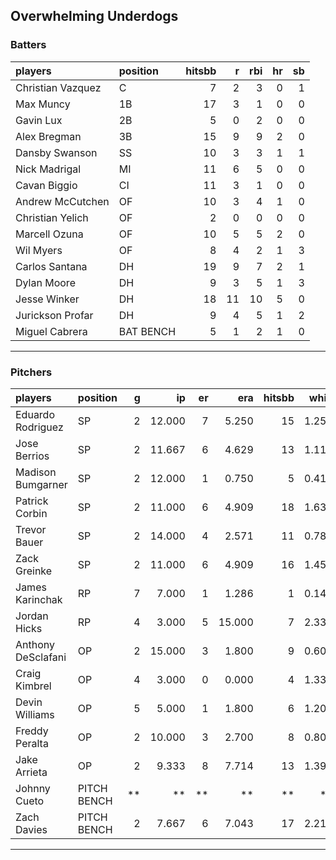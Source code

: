 ## Overwhelming Underdogs

### Batters

 
|players           |position  | hitsbb|  r| rbi| hr| sb| 
|:-----------------|:---------|------:|--:|---:|--:|--:| 
|Christian Vazquez |C         |      7|  2|   3|  0|  1| 
|Max Muncy         |1B        |     17|  3|   1|  0|  0| 
|Gavin Lux         |2B        |      5|  0|   2|  0|  0| 
|Alex Bregman      |3B        |     15|  9|   9|  2|  0| 
|Dansby Swanson    |SS        |     10|  3|   3|  1|  1| 
|Nick Madrigal     |MI        |     11|  6|   5|  0|  0| 
|Cavan Biggio      |CI        |     11|  3|   1|  0|  0| 
|Andrew McCutchen  |OF        |     10|  3|   4|  1|  0| 
|Christian Yelich  |OF        |      2|  0|   0|  0|  0| 
|Marcell Ozuna     |OF        |     10|  5|   5|  2|  0| 
|Wil Myers         |OF        |      8|  4|   2|  1|  3| 
|Carlos Santana    |DH        |     19|  9|   7|  2|  1| 
|Dylan Moore       |DH        |      9|  3|   5|  1|  3| 
|Jesse Winker      |DH        |     18| 11|  10|  5|  0| 
|Jurickson Profar  |DH        |      9|  4|   5|  1|  2| 
|Miguel Cabrera    |BAT BENCH |      5|  1|   2|  1|  0| 


* * *

### Pitchers

 
|players            |position    |  g|     ip| er|    era| hitsbb|  whip| so|  w| sv| 
|:------------------|:-----------|--:|------:|--:|------:|------:|-----:|--:|--:|--:| 
|Eduardo Rodriguez  |SP          |  2| 12.000|  7|  5.250|     15| 1.250| 13|  1|  0| 
|Jose Berrios       |SP          |  2| 11.667|  6|  4.629|     13| 1.114| 12|  1|  0| 
|Madison Bumgarner  |SP          |  2| 12.000|  1|  0.750|      5| 0.417| 13|  2|  0| 
|Patrick Corbin     |SP          |  2| 11.000|  6|  4.909|     18| 1.636|  7|  1|  0| 
|Trevor Bauer       |SP          |  2| 14.000|  4|  2.571|     11| 0.786| 15|  1|  0| 
|Zack Greinke       |SP          |  2| 11.000|  6|  4.909|     16| 1.455| 11|  0|  0| 
|James Karinchak    |RP          |  7|  7.000|  1|  1.286|      1| 0.143| 16|  0|  1| 
|Jordan Hicks       |RP          |  4|  3.000|  5| 15.000|      7| 2.333|  3|  0|  0| 
|Anthony DeSclafani |OP          |  2| 15.000|  3|  1.800|      9| 0.600| 12|  1|  0| 
|Craig Kimbrel      |OP          |  4|  3.000|  0|  0.000|      4| 1.333|  4|  0|  1| 
|Devin Williams     |OP          |  5|  5.000|  1|  1.800|      6| 1.200|  7|  0|  0| 
|Freddy Peralta     |OP          |  2| 10.000|  3|  2.700|      8| 0.800| 14|  1|  0| 
|Jake Arrieta       |OP          |  2|  9.333|  8|  7.714|     13| 1.393| 10|  0|  0| 
|Johnny Cueto       |PITCH BENCH | **|     **| **|     **|     **|    **| **| **| **| 
|Zach Davies        |PITCH BENCH |  2|  7.667|  6|  7.043|     17| 2.217|  7|  0|  0| 


* * *


